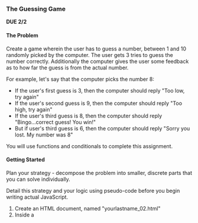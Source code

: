 ### The Guessing Game
**DUE 2/2**

#### The Problem

Create a game wherein the user has to guess a number, between 1 and 10 randomly picked by the computer. The user gets 3 tries to guess the number correctly. 
Additionally the computer gives the user some feedback as to how far the guess is from the actual number.

For example, let's say that the computer picks the number 8:
- If the user's first guess is 3, then the computer should reply "Too low, try again"
- If the user's second guess is 9, then the computer should reply "Too high, try again"
- If the user's third guess is 8, then the computer should reply "Bingo...correct guess! You win!"
- But if user's third guess is 6, then the computer should reply "Sorry you lost. My number was 8"

You will use functions and conditionals to complete this assignment.

#### Getting Started
Plan your strategy - decompose the problem into smaller, discrete parts that you can solve individually.

Detail this strategy and your logic using pseudo-code before you begin writing actual JavaScript.

1. Create an HTML document, named "yourlastname_02.html"
2. Inside a <script> tag, create a JavaScript program with the following:
    - Put a random number between 1 & 10 and assign it to a **const** variable
    - Create a function called **checkGuess()** that takes in 2 parameter i.e. the random number and the user's guess
      - This function will compare these 2 numbers and provide the apporiate feedback to the user using console.log (as shown above in the problem statement)
    - Use the **prompt()** function 3 times to get a reponse from the user and call the **checkGuess()** to verify the guesses
 3. **Bonus**: Can you stop the program if the users get the correct answer on the 1st or 2nd try?
    - HINT: You will have to use another varible that checks if the number has been guessed or not. If the user has guess it correctly, then there is no need to prompt the user again for an input.
   
You must submit your HTML file by uploading it to D2L *before class* on the due date

#### Submitting Your Work
You must submit a single HTML document containing your JavaScript code and a comment thoroughly to indicate your thought process - how you started to think of the problem, what steps you needed to take, what was important to focus on, etc..
